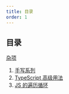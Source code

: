 ```yaml
---
title: 目录
order: 1
---
```


## 目录

[杂项](/question/promise/mixin)

1. [手写系列](/question/mixin/write)
1. [TypeScript 高级用法](/question/mixin/typescript)
1. [JS 的遍历循环](/question/mixin/for)
